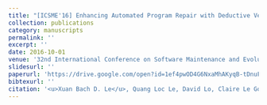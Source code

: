 ```yaml
---
title: "[ICSME'16] Enhancing Automated Program Repair with Deductive Verification"
collection: publications
category: manuscripts
permalink: ''
excerpt: ''
date: 2016-10-01
venue: '32nd International Conference on Software Maintenance and Evolution, ERA Track'
slidesurl: ''
paperurl: 'https://drive.google.com/open?id=1ef4pwOD4G6NxaMhAKyqB-tDnuFz83cS9'
bibtexurl: ''
citation: '<u>Xuan Bach D. Le</u>, Quang Loc Le, David Lo, Claire Le Goues'
---
```


